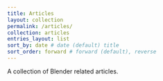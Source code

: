 ```yaml
---
title: Articles
layout: collection
permalink: /articles/
collection: articles
entries_layout: list
sort_by: date # date (default) title
sort_order: forward # forward (default), reverse
---
```


A collection of Blender related articles.
